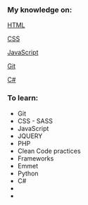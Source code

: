 ### My knowledge on:
[HTML](lhtml.md)

[CSS](css.md)

[JavaScript](js.ms)

[Git](lgit.md)

[C#](c#.md)

[](.md)

[](.md)

[](.md)

[](.md)

[](.md)

### To learn:
* Git
* CSS - SASS
* JavaScript
* JQUERY
* PHP
* Clean Code practices
* Frameworks
* Emmet
* Python
* C#
* 
*



